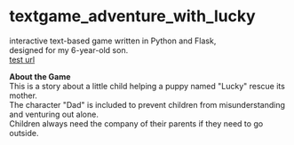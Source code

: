 # textgame_adventure_with_lucky
interactive text-based game written in Python and Flask,   
designed for my 6-year-old son.  
[test url](https://adventure-with-lucky-bsb7bcgrcbdvekh9.australiasoutheast-01.azurewebsites.net/)

**About the Game**  
This is a story about a little child helping a puppy named "Lucky" rescue its mother.  
The character "Dad" is included to prevent children from misunderstanding and venturing out alone.  
Children always need the company of their parents if they need to go outside.

